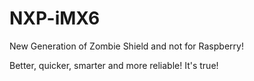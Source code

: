 # NXP-iMX6

New Generation of Zombie Shield and not for Raspberry!

Better, quicker, smarter and more reliable! It's true!

